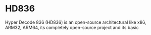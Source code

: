 # HD836
Hyper Decode 836 (HD836) is an open-source architectural like x86, ARM32, ARM64, its completely open-source project and its basic
